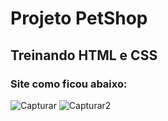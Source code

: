 # Projeto PetShop

## Treinando HTML e CSS

### Site como ficou abaixo: 

![Capturar](https://user-images.githubusercontent.com/61487102/133151216-aef158ed-dce1-47bf-820a-80700ba5a426.PNG)
![Capturar2](https://user-images.githubusercontent.com/61487102/133151227-8935b71c-da0b-405f-801c-39ed76d44dfe.PNG)
